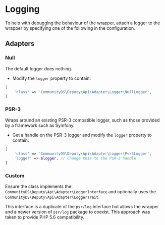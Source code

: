 # Logging

To help with debugging the behaviour of the wrapper, attach a logger to the wrapper by specifying one of the following in the configuration.

## Adapters

### Null

The default logger does nothing.

* Modify the `logger` property to contain:

```php
[
    'class' => 'CommunityDS\Deputy\Api\Adapter\Logger\NullLogger',
]
```

### PSR-3

Wraps around an existing PSR-3 compatible logger, such as those provided by a framework such as Symfony.

* Get a handle on the PSR-3 logger and modify the `logger` property to contain:

```php
[
    'class' => 'CommunityDS\Deputy\Api\Adapter\Logger\Psr3Logger',
    'logger' => $logger, // Change this to the PSR-3 handle
]
```

### Custom

Ensure the class implements the `CommunityDS\Deputy\Api\Adapter\LoggerInterface` and optionally uses the `CommunityDS\Deputy\Api\Adapter\LoggerTrait`.

This interface is a duplicate of the `psr/log` interface but allows the wrapper and a newer version of `psr/log` package to coexist.
This approach was taken to provide PHP 5.6 compatibility. 
